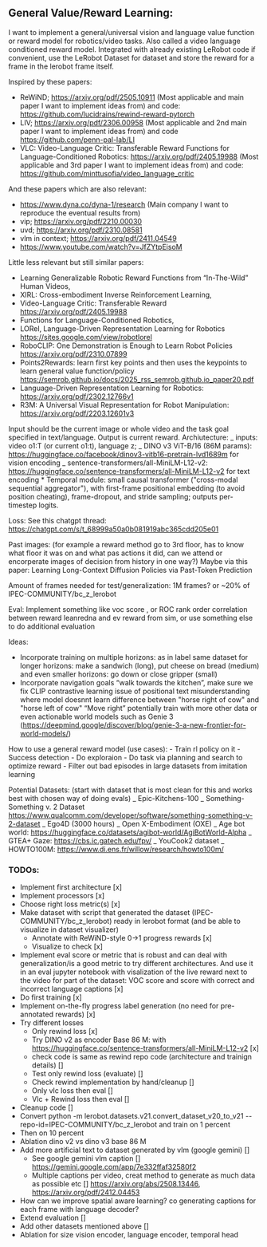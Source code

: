 ## General Value/Reward Learning:

I want to implement a general/universal vision and language value function or reward model for robotics/video tasks. Also called a video language conditioned reward model. Integrated with already existing LeRobot code if convenient, use the LeRobot Dataset for dataset and store the reward for a frame in the lerobot frame itself.

Inspired by these papers:

- ReWiND; https://arxiv.org/pdf/2505.10911 (Most applicable and main paper I want to implement ideas from) and code: https://github.com/lucidrains/rewind-reward-pytorch
- LIV; https://arxiv.org/pdf/2306.00958 (Most applicable and 2nd main paper I want to implement ideas from) and code https://github.com/penn-pal-lab/LI
- VLC: Video-Language Critic: Transferable Reward Functions for Language-Conditioned Robotics: https://arxiv.org/pdf/2405.19988 (Most applicable and 3rd paper I want to implement ideas from) and code: https://github.com/minttusofia/video_language_critic

And these papers which are also relevant:

- https://www.dyna.co/dyna-1/research (Main company I want to reproduce the eventual results from)
- vip; https://arxiv.org/pdf/2210.00030
- uvd; https://arxiv.org/pdf/2310.08581
- vlm in context; https://arxiv.org/pdf/2411.04549
- https://www.youtube.com/watch?v=JfZYtpEisoM

Little less relevant but still similar papers:

- Learning Generalizable Robotic Reward Functions from “In-The-Wild” Human Videos,
- XIRL: Cross-embodiment Inverse Reinforcement Learning,
- Video-Language Critic: Transferable Reward https://arxiv.org/pdf/2405.19988
- Functions for Language-Conditioned Robotics,
- LORel, Language-Driven Representation Learning for Robotics https://sites.google.com/view/robotlorel
- RoboCLIP: One Demonstration is Enough to Learn Robot Policies https://arxiv.org/pdf/2310.07899
- Points2Rewards: learn first key points and then uses the keypoints to learn general value function/policy https://semrob.github.io/docs/2025_rss_semrob.github.io_paper20.pdf
- Language-Driven Representation Learning for Robotics: https://arxiv.org/pdf/2302.12766v1
- R3M: A Universal Visual Representation for Robot Manipulation: https://arxiv.org/pdf/2203.12601v3

Input should be the current image or whole video and the task goal specified in text/language. Output is current reward.
Archiutecture:
_ inputs: video o1:T (or current o1:t), language z;
_ DINO v3 ViT-B/16 (86M params): https://huggingface.co/facebook/dinov3-vitb16-pretrain-lvd1689m for vision encoding
_ sentence-transformers/all-MiniLM-L12-v2: https://huggingface.co/sentence-transformers/all-MiniLM-L12-v2 for text encoding
\* Temporal module: small causal transformer ("cross-modal sequential aggregator"), with first-frame positional embedding (to avoid position cheating), frame-dropout, and stride sampling; outputs per-timestep logits.

Loss: See this chatgpt thread: https://chatgpt.com/s/t_68999a50a0b081919abc365cdd205e01

Past images: (for example a reward method go to 3rd floor, has to know what floor it was on and what pas actions it did, can we attend or encorperate images of decision from history in one way?) Maybe via this paper: Learning Long-Context Diffusion Policies via Past-Token Prediction

Amount of frames needed for test/generalization: 1M frames? or ~20% of IPEC-COMMUNITY/bc_z_lerobot

Eval:
Implement something like voc score , or ROC rank order correlation between reward leanredna and ev reward from sim, or use something else to do additional evaluation

Ideas:

- Incorporate training on multiple horizons: as in label same dataset for longer horizons: make a sandwich (long), put cheese on bread (medium) and even smaller horizons: go down or close gripper (small)
- Incorporate navigation goals “walk towards the kitchen”, make sure we fix CLIP contrastive learning issue of positional text misunderstanding where model doesnnt learn difference between "horse right of cow" and "horse left of cow" “Move right” potentially train with more other data or even actionable world models such as Genie 3 (https://deepmind.google/discover/blog/genie-3-a-new-frontier-for-world-models/)

How to use a general reward model (use cases): - Train rl policy on it - Success detection - Do exploraion - Do task via planning and search to optimize reward - Filter out bad episodes in large datasets from imitation learning

Potential Datasets: (start with dataset that is most clean for this and works best with chosen way of doing evals)
_ Epic-Kitchens-100
_ Something-Something v. 2 Dataset https://www.qualcomm.com/developer/software/something-something-v-2-dataset
_ Ego4D (3000 hours)
_ Open X-Embodiment (OXE)
_ Age bot world: https://huggingface.co/datasets/agibot-world/AgiBotWorld-Alpha
_ GTEA+ Gaze: https://cbs.ic.gatech.edu/fpv/
_ YouCook2 dataset
_ HOWTO100M: https://www.di.ens.fr/willow/research/howto100m/


### TODOs:

- Implement first architecture [x]
- Implement processors [x]
- Choose right loss metric(s) [x]
- Make dataset with script that generated the dataset (IPEC-COMMUNITY/bc_z_lerobot) ready in lerobot format (and be able to visualize in dataset visualizer)
  - Annotate with ReWiND-style 0→1 progress rewards [x]
  - Visualize to check [x]
- Implement eval score or metric that is robust and can deal with generalization/is a good metric to try different architectures. And use it in an eval jupyter notebook with visalization of the live reward next to the video for part of the dataset: VOC score and score with correct and incorrect language captions [x]
- Do first training [x]
- Implement on-the-fly progress label generation (no need for pre-annotated rewards) [x]
- Try different losses
  - Only rewind loss [x]
  - Try DINO v2 as encoder Base 86 M: with https://huggingface.co/sentence-transformers/all-MiniLM-L12-v2 [x]
  - check code is same as rewind repo code (architecture and trainign details) []
  - Test only rewind loss (evaluate) []
  - Check rewind implementation by hand/cleanup []
  - Only vlc loss then eval []
  - Vlc + Rewind loss then eval []
- Cleanup code []
- Convert python -m lerobot.datasets.v21.convert_dataset_v20_to_v21 --repo-id=IPEC-COMMUNITY/bc_z_lerobot and train on 1 percent
- Then on 10 percent
- Ablation dino v2 vs dino v3 base 86 M
- Add more artificial text to dataset generated by vlm (google gemini) []
  - See google gemini vlm caption [] https://gemini.google.com/app/7e332ffaf32580f2
  - Multiple captions per video, creat method to generate as much data as possible etc [] https://arxiv.org/abs/2508.13446, https://arxiv.org/pdf/2412.04453
- How can we improve spatial aware learning? co generating captions for each frame with language decoder?
- Extend evaluation []
- Add other datasets mentioned above []
- Ablation for size vision encoder, language encoder, temporal head
